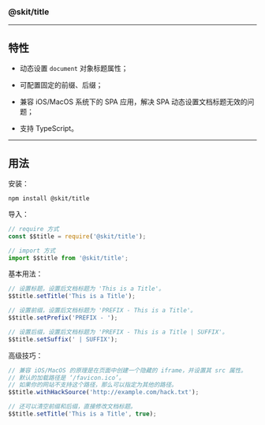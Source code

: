 ### @skit/title

---

## 特性

-   动态设置 `document` 对象标题属性；

-   可配置固定的前缀、后缀；

-   兼容 iOS/MacOS 系统下的 SPA 应用，解决 SPA 动态设置文档标题无效的问题；

-   支持 TypeScript。

---

## 用法

安装：

```shell
npm install @skit/title
```

导入：

```javascript
// require 方式
const $$title = require('@skit/title');

// import 方式
import $$title from '@skit/title';
```

基本用法：

```javascript
// 设置标题，设置后文档标题为 'This is a Title'。
$$title.setTitle('This is a Title');

// 设置前缀，设置后文档标题为 'PREFIX - This is a Title'。
$$title.setPrefix('PREFIX - ');

// 设置后缀，设置后文档标题为 'PREFIX - This is a Title | SUFFIX'。
$$title.setSuffix(' | SUFFIX');
```

高级技巧：

```javascript
// 兼容 iOS/MacOS 的原理是在页面中创建一个隐藏的 iframe，并设置其 src 属性。
// 默认的加载路径是 ‘/favicon.ico’。
// 如果你的网站不支持这个路径，那么可以指定为其他的路径。
$$title.withHackSource('http://example.com/hack.txt');

// 还可以清空前缀和后缀，直接修改文档标题。
$$title.setTitle('This is a Title', true);
```
